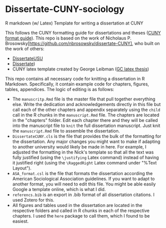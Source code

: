 # Dissertate-CUNY-sociology

R markdown (w/ Latex) Template for writing a dissertation at CUNY

This follows the CUNY formatting guide for dissertations and theses ([CUNY format guide](https://libguides.gc.cuny.edu/dissertations/format)). This repo is based on the work of Nicholaus P. Brosowsky[https://github.com/nbrosowsky/dissertate-CUNY], who built on the work of others: 

 - [DissertateUSU](https://github.com/TysonStanley/dissertateUSU) 
 - [Dissertate](https://github.com/suchow/dissertate)) 
 - CUNY latex template created by George Leibman ([GC latex thesis](https://www.gc.cuny.edu/Page-Elements/Academics-Research-Centers-Initiatives/Doctoral-Programs/Mathematics/Course-Notes/LaTeX-template-for-GC-theses))

This repo contains all necessary code for knitting a dissertation in R Markdown. Specifically, it contain example code for chapters, figures, tables, appendices. The logic of editing is as follows: 

  - The `manuscritp.Rmd` file is the master file that pull together everything else. Write the dedication and acknowledgements directly in this file but call each of the other chapters and appendix separately using the `child` call in the R chunks in the `manuscript.Rmd` file. The chapters are located in the "chapters" folder. Edit each chapter there and they will be called into the manuscript file to `knit` the full dissertation manuscript. Just knit the `manuscript.Rmd` file to assemble the dissertation. 
  - `DissertateCUNY.cls` is the file that provides the bulk of the formatting for the dissertation. Any major changes you might want to make if adapting to another university would likely be made in here. For example, I adjusted the formatting in the Nick's template so that all the text was fully justified (using the `\justifying` Latex command) instead of having it justified right (using the `\RaggedRight` Latex command under "%Text Layout").
  - `ASA_format.csl` is the file that formats the dissertation according the American Sociological Association guidelines. If you want to adapt to another format, you will need to edit this file. You might be able easily Google a template online, which is what I did. 
   - `referencs.bib` is an export in .bib format of all dissertation citations. I used Zotero for this. 
  - All figures and tables used in the dissertation are located in the respective folders and called in R chunks in each of the respective chapters. I used the `here` package to call them, which I found to be easiest. 
